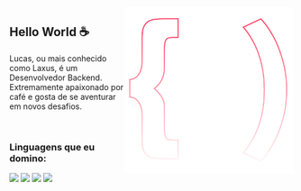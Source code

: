 <img src="logo.svg" width="300px" min-width="300px" max-width="300px" align="right" alt="Logo TheLaxus">

<h2>Hello World ☕</h2>

<p>Lucas, ou mais conhecido como Laxus, é um Desenvolvedor Backend. Extremamente apaixonado por café e gosta de se aventurar em novos desafios.</p>

</br>

<h3>Linguagens que eu domino:</h3> 

<div align="left">
<img src="https://img.shields.io/badge/JavaScript-323330?style=for-the-badge&logo=javascript&logoColor=F7DF1E"/>
<img src="https://img.shields.io/badge/Node.js-43853D?style=for-the-badge&logo=node.js&logoColor=white"/>
<img src="https://img.shields.io/badge/PHP-777BB4?style=for-the-badge&logo=php&logoColor=white"/>
<img src="https://img.shields.io/badge/Java-ED8B00?style=for-the-badge&logo=java&logoColor=white"/>
</div>
